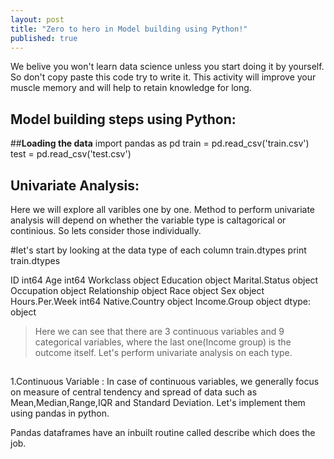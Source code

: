 ```yaml
---
layout: post
title: "Zero to hero in Model building using Python!"
published: true
---
```



We belive you won't learn data science unless you start doing it by yourself. So don't copy paste this code try to write it. This activity will improve your muscle memory and will help to retain knowledge for long.

## **Model building steps using Python:**
 
##**Loading the data**
import pandas as pd
train = pd.read_csv('train.csv')
test = pd.read_csv('test.csv')

## **Univariate Analysis:**
Here we will explore all varibles one by one. Method to perform univariate analysis will depend on whether the variable type is caltagorical or continious. So lets consider those individually.

#let's start by looking at the data type of each column
train.dtypes
print  train.dtypes

ID                 int64
Age                int64
Workclass         object
Education         object
Marital.Status    object
Occupation        object
Relationship      object
Race              object
Sex               object
Hours.Per.Week     int64
Native.Country    object
Income.Group      object
dtype: object

> Here we can see that there are 3 continuous variables and 9 categorical variables, where the last one(Income group) is the outcome itself. Let's perform univariate analysis on each type.

##

1.Continuous Variable :
In case of continuous variables, we generally focus on measure of central tendency and spread of data such as Mean,Median,Range,IQR and Standard Deviation. Let's implement them using pandas in python.

Pandas dataframes have an inbuilt routine called describe which does the job.






